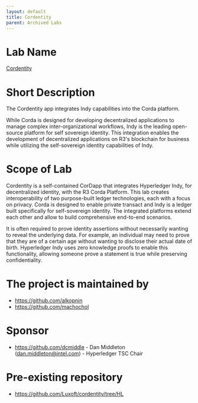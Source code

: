 ```yaml
---
layout: default
title: Cordentity
parent: Archived Labs
---
```

# Lab Name
[Cordentity](https://github.com/hyperledger-labs/cordentity)

# Short Description
The Cordentity app integrates Indy capabilities into the Corda platform.

While Corda is designed for developing decentralized applications to
manage complex inter-organizational workflows, Indy is the leading
open-source platform for self sovereign identity. This integration
enables the development of decentralized applications on R3's blockchain
for business while utilizing the self-sovereign identity capabilities
of Indy.

# Scope of Lab
Cordentity is a self-contained CorDapp that integrates Hyperledger
Indy, for decentralized identity, with the R3 Corda Platform. This
lab creates interoperability of two purpose-built ledger
technologies, each with a focus on privacy. Corda is designed to
enable private transact and Indy is a ledger built specifically for
self-sovereign identity. The integrated platforms extend each
other and allow to build comprehensive end-to-end scenarios.

It is often required to prove identity assertions without necessarily
wanting to reveal the underlying data. For example, an individual may
need to prove that they are of a certain age without wanting to
disclose their actual date of birth. Hyperledger Indy uses zero
knowledge proofs to enable this functionality, allowing someone prove
a statement is true while preserving confidentiality.

# The project is maintained by
- https://github.com/alkopnin
- https://github.com/machochol

# Sponsor
- https://github.com/dcmiddle - Dan Middleton (dan.middleton@intel.com) - Hyperledger TSC Chair

# Pre-existing repository
- https://github.com/Luxoft/cordentity/tree/HL
